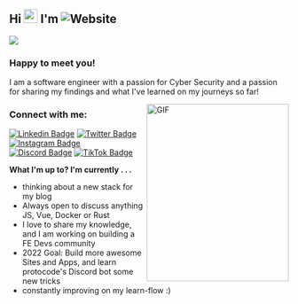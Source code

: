 

## Hi <img src="https://media.giphy.com/media/hvRJCLFzcasrR4ia7z/giphy.gif" width="25px"> I'm ![Website](https://img.shields.io/badge/Tobias%20Rauer-JS%20Dev-yellow)
![](https://visitor-badge.glitch.me/badge?page_id=prototowb.prototowb)
### Happy to meet you!
I am a software engineer with a passion for Cyber Security and a passion for sharing my findings and what I've learned on my journeys so far!

<img align="right" alt="GIF" src="https://github.com/prototowb/prototowb/blob/main/sir-cat-laptop.gif" width="256" height="320" />

### Connect with me:
[![Linkedin Badge](https://img.shields.io/badge/-LinkedIn-0e76a8?style=flat-square&logo=Linkedin&logoColor=white)][linkedin]
[![Twitter Badge](https://img.shields.io/twitter/follow/prototowb?label=Follow&style=social)][twitter]
[![Instagram Badge](https://img.shields.io/badge/-Instagram-e4405f?style=flat-square&logo=Instagram&logoColor=white)][instagram]
[![Discord Badge](https://img.shields.io/badge/Discord-Join!-6a0dad)][discord]
[![TikTok Badge](https://img.shields.io/badge/TikTok-Follow-blue)][tiktok]

**What I'm up to? I'm currently . . .**
- thinking about a new stack for my blog
- Always open to discuss anything JS, Vue, Docker or Rust
- I love to share my knowledge, and I am working on building a FE Devs community
- 2022 Goal: Build more awesome Sites and Apps, and learn protocode's Discord bot some new tricks
- constantly improving on my learn-flow :)

<!-- ### My GitHub stats
[![prototowb's github stats](https://github-readme-stats.vercel.app/api?username=prototowb&count_private=true&include_all_commits=true&theme=cobalt)](https://google.com)

<br>

### My most used languages
[![Top Langs](https://github-readme-stats.vercel.app/api/top-langs/?username=prototowb&layout=compact)](https://github.com/anuraghazra/github-readme-stats)
-->


<!-- variables that are used above -->
[linkedin]: https://www.linkedin.com/in/tobias-rauer/
[twitter]: https://twitter.com/prototowb/
[instagram]: https://www.instagram.com/protocode_/
[discord]: https://discord.gg/XB3KCDwgzk
[tiktok]: https://www.tiktok.com/@protocode_
